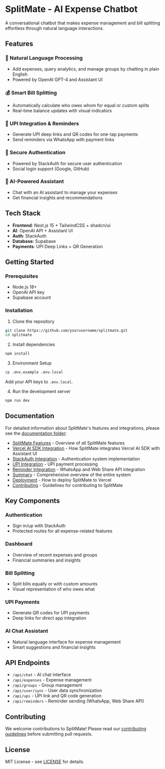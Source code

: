 # SplitMate - AI Expense Chatbot

A conversational chatbot that makes expense management and bill splitting effortless through natural language interactions.

## Features

### 💬 Natural Language Processing
- Add expenses, query analytics, and manage groups by chatting in plain English
- Powered by OpenAI GPT-4 and Assistant UI

### 💰 Smart Bill Splitting
- Automatically calculate who owes whom for equal or custom splits
- Real-time balance updates with visual indicators

### 📱 UPI Integration & Reminders
- Generate UPI deep links and QR codes for one-tap payments
- Send reminders via WhatsApp with payment links

### 🔐 Secure Authentication
- Powered by StackAuth for secure user authentication
- Social login support (Google, GitHub)

### 🤖 AI-Powered Assistant
- Chat with an AI assistant to manage your expenses
- Get financial insights and recommendations

## Tech Stack

- **Frontend**: Next.js 15 + TailwindCSS + shadcn/ui
- **AI**: OpenAI API + Assistant UI
- **Auth**: StackAuth
- **Database**: Supabase
- **Payments**: UPI Deep Links + QR Generation

## Getting Started

### Prerequisites
- Node.js 18+
- OpenAI API key
- Supabase account

### Installation

1. Clone the repository
```bash
git clone https://github.com/yourusername/splitmate.git
cd splitmate
```

2. Install dependencies
```bash
npm install
```

3. Environment Setup
```bash
cp .env.example .env.local
```
Add your API keys to `.env.local`.

4. Run the development server
```bash
npm run dev
```

## Documentation

For detailed information about SplitMate's features and integrations, please see the [documentation folder](docs/README.md):

- [SplitMate Features](docs/SPLITMATE_FEATURES.md) - Overview of all SplitMate features
- [Vercel AI SDK Integration](docs/VERCEL_AI_SDK_INTEGRATION.md) - How SplitMate integrates Vercel AI SDK with Assistant UI
- [StackAuth Integration](docs/STACKAUTH_INTEGRATION.md) - Authentication system implementation
- [UPI Integration](docs/UPI_INTEGRATION.md) - UPI payment processing
- [Reminder Integration](docs/REMINDER_INTEGRATION.md) - WhatsApp and Web Share API integration
- [Summary](docs/SUMMARY.md) - Comprehensive overview of the entire system
- [Deployment](docs/DEPLOYMENT.md) - How to deploy SplitMate to Vercel
- [Contributing](docs/CONTRIBUTING.md) - Guidelines for contributing to SplitMate

## Key Components

### Authentication
- Sign in/up with StackAuth
- Protected routes for all expense-related features

### Dashboard
- Overview of recent expenses and groups
- Financial summaries and insights

### Bill Splitting
- Split bills equally or with custom amounts
- Visual representation of who owes what

### UPI Payments
- Generate QR codes for UPI payments
- Deep links for direct app integration

### AI Chat Assistant
- Natural language interface for expense management
- Smart suggestions and financial insights

## API Endpoints

- `/api/chat` - AI chat interface
- `/api/expenses` - Expense management
- `/api/groups` - Group management
- `/api/user/sync` - User data synchronization
- `/api/upi` - UPI link and QR code generation
- `/api/reminders` - Reminder sending (WhatsApp, Web Share API)

## Contributing

We welcome contributions to SplitMate! Please read our [contributing guidelines](docs/CONTRIBUTING.md) before submitting pull requests.

## License

MIT License - see [LICENSE](LICENSE) for details.
